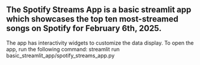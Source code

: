 ## The Spotify Streams App is a basic streamlit app which showcases the top ten most-streamed songs on Spotify for February 6th, 2025. 
The app has interactivity widgets to customize the data display.
To open the app, run the following command: streamlit run basic_streamlit_app/spotify_streams_app.py
